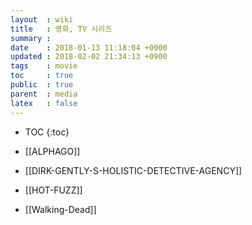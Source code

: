 ```yaml
---
layout  : wiki
title   : 영화, TV 시리즈
summary :
date    : 2018-01-13 11:18:04 +0900
updated : 2018-02-02 21:34:13 +0900
tags    : movie
toc     : true
public  : true
parent  : media
latex   : false
---
```

* TOC
{:toc}

* [[ALPHAGO]]
* [[DIRK-GENTLY-S-HOLISTIC-DETECTIVE-AGENCY]]
* [[HOT-FUZZ]]
* [[Walking-Dead]]
